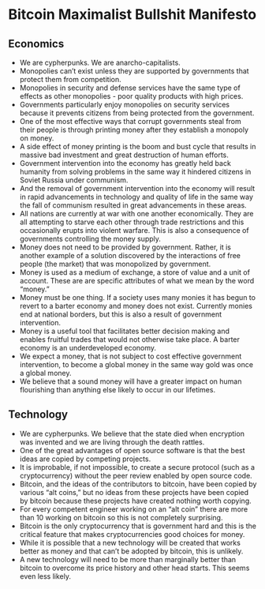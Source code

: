 # Bitcoin Maximalist Bullshit Manifesto

## Economics
* We are cypherpunks. We are anarcho-capitalists.
* Monopolies can’t exist unless they are supported by governments that protect them from competition.
* Monopolies in security and defense services have the same type of effects as other monopolies - poor quality products with high prices.
* Governments particularly enjoy monopolies on security services because it prevents citizens from being protected from the government.
* One of the most effective ways that corrupt governments steal from their people is through printing money after they establish a monopoly on money.
* A side effect of money printing is the boom and bust cycle that results in massive bad investment and great destruction of human efforts.
* Government intervention into the economy has greatly held back humanity from solving problems in the same way it hindered citizens in Soviet Russia under communism.
* And the removal of government intervention into the economy will result in rapid advancements in technology and quality of life in the same way the fall of communism resulted in great advancements in these areas.
* All nations are currently at war with one another economically. They are all attempting to starve each other through trade restrictions and this occasionally erupts into violent warfare. This is also a consequence of governments controlling the money supply.
* Money does not need to be provided by government. Rather, it is another example of a solution discovered by the interactions of free people (the market) that was monopolized by government.
* Money is used as a medium of exchange, a store of value and a unit of account. These are are specific attributes of what we mean by the word “money.”
* Money must be one thing. If a society uses many monies it has begun to revert to a barter economy and money does not exist. Currently monies end at national borders, but this is also a result of government intervention.
* Money is a useful tool that facilitates better decision making and enables fruitful trades that would not otherwise take place. A barter economy is an underdeveloped economy.
* We expect a money, that is not subject to cost effective government intervention, to become a global money in the same way gold was once a global money.
* We believe that a sound money will have a greater impact on human flourishing than anything else likely to occur in our lifetimes.


## Technology

* We are cypherpunks. We believe that the state died when encryption was invented and we are living through the death rattles.
* One of the great advantages of open source software is that the best ideas are copied by competing projects.
* It is improbable, if not impossible, to create a secure protocol (such as a cryptocurrency) without the peer review enabled by open source code.
* Bitcoin, and the ideas of the contributors to bitcoin, have been copied by various “alt coins,” but no ideas from these projects have been copied by bitcoin because these projects have created nothing worth copying.
* For every competent engineer working on an “alt coin” there are more than 10 working on bitcoin so this is not completely surprising.
* Bitcoin is the only cryptocurrency that is government hard and this is the critical feature that makes cryptocurrencies good choices for money.
* While it is possible that a new technology will be created that works better as money and that can’t be adopted by bitcoin, this is unlikely.
* A new technology will need to be more than marginally better than bitcoin to overcome its price history and other head starts. This seems even less likely.


